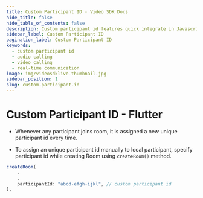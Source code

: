 ```yaml
---
title: Custom Participant ID - Video SDK Docs
hide_title: false
hide_table_of_contents: false
description: Custom participant id features quick integrate in Javascript, React JS, Android, IOS, React Native, Flutter with Video SDK to add live video & audio conferencing to your applications.
sidebar_label: Custom Participant ID
pagination_label: Custom Participant ID
keywords:
  - custom participant id
  - audio calling
  - video calling
  - real-time communication
image: img/videosdklive-thumbnail.jpg
sidebar_position: 1
slug: custom-participant-id
---
```


# Custom Participant ID - Flutter

- Whenever any participant joins room, it is assigned a new unique participant id every time.

- To assign an unique participant id manually to local participant, specify participant id while creating Room using `createRoom()` method.

```js
createRoom(
    .
    .
    participantId: "abcd-efgh-ijkl", // custom participant id
),
```
